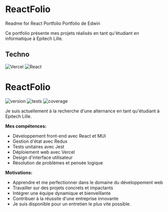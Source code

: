 
# ReactFolio


Readme for React Portfolio
Portfolio de Edwin

Ce portfolio présente mes projets réalisés en tant qu'étudiant en informatique à Epitech Lille.


## Techno


![Vercel](https://img.shields.io/badge/vercel-%23000000.svg?style=for-the-badge&logo=vercel&logoColor=white)
![React](https://img.shields.io/badge/react-%2320232a.svg?style=for-the-badge&logo=react&logoColor=%2361DAFB)
# ReactFolio

![version](https://img.shields.io/badge/version-1.0.0-blue)
![tests](https://img.shields.io/badge/tests-100%25-brightgreen)
![coverage](https://img.shields.io/badge/coverage-100%25-brightgreen)

Je suis actuellement à la recherche d'une alternance en tant qu'étudiant à Epitech Lille.

**Mes compétences:**

- Développement front-end avec React et MUI
- Gestion d'état avec Redux
- Tests unitaires avec Jest
- Déploiement web avec Vercel
- Design d'interface utilisateur
- Résolution de problèmes et pensée logique

**Motivations:**

- Apprendre et me perfectionner dans le domaine du développement web
- Travailler sur des projets concrets et impactants
- Intégrer une équipe dynamique et bienveillante
- Contribuer à la réussite d'une entreprise innovante
- Je suis disponible pour un entretien le plus vite possible.



